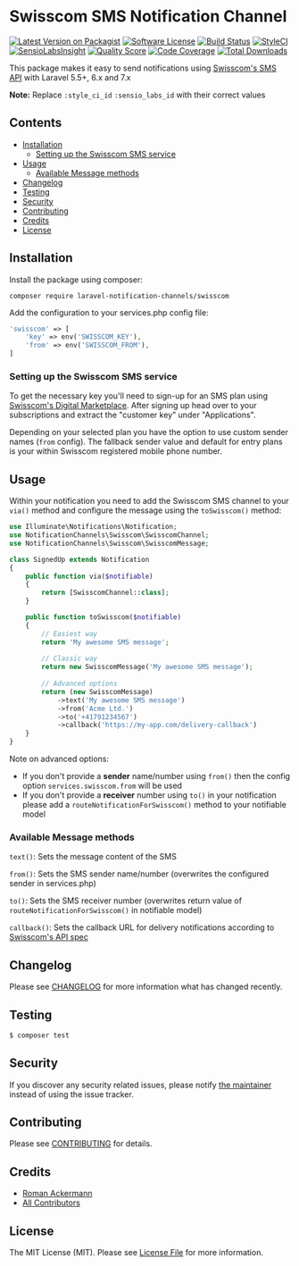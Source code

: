 # Swisscom SMS Notification Channel

[![Latest Version on Packagist](https://img.shields.io/packagist/v/laravel-notification-channels/swisscom.svg?style=flat-square)](https://packagist.org/packages/laravel-notification-channels/swisscom)
[![Software License](https://img.shields.io/badge/license-MIT-brightgreen.svg?style=flat-square)](LICENSE.md)
[![Build Status](https://img.shields.io/travis/laravel-notification-channels/swisscom/master.svg?style=flat-square)](https://travis-ci.org/laravel-notification-channels/swisscom)
[![StyleCI](https://styleci.io/repos/:style_ci_id/shield)](https://styleci.io/repos/:style_ci_id)
[![SensioLabsInsight](https://img.shields.io/sensiolabs/i/:sensio_labs_id.svg?style=flat-square)](https://insight.sensiolabs.com/projects/:sensio_labs_id)
[![Quality Score](https://img.shields.io/scrutinizer/g/laravel-notification-channels/swisscom.svg?style=flat-square)](https://scrutinizer-ci.com/g/laravel-notification-channels/swisscom)
[![Code Coverage](https://img.shields.io/scrutinizer/coverage/g/laravel-notification-channels/swisscom/master.svg?style=flat-square)](https://scrutinizer-ci.com/g/laravel-notification-channels/swisscom/?branch=master)
[![Total Downloads](https://img.shields.io/packagist/dt/laravel-notification-channels/swisscom.svg?style=flat-square)](https://packagist.org/packages/laravel-notification-channels/swisscom)

This package makes it easy to send notifications using [Swisscom's SMS API](https://digital.swisscom.com/products/text-messaging/info) with Laravel 5.5+, 6.x and 7.x

**Note:** Replace ```:style_ci_id``` ```:sensio_labs_id``` with their correct values

## Contents

- [Installation](#installation)
	- [Setting up the Swisscom SMS service](#setting-up-the-swisscom-sms-service)
- [Usage](#usage)
	- [Available Message methods](#available-message-methods)
- [Changelog](#changelog)
- [Testing](#testing)
- [Security](#security)
- [Contributing](#contributing)
- [Credits](#credits)
- [License](#license)


## Installation

Install the package using composer:

```
composer require laravel-notification-channels/swisscom
```

Add the configuration to your services.php config file:

```php
'swisscom' => [
    'key' => env('SWISSCOM_KEY'),
    'from' => env('SWISSCOM_FROM'),
]
```

### Setting up the Swisscom SMS service

To get the necessary key you'll need to sign-up for an SMS plan using [Swisscom's Digital Marketplace](https://digital.swisscom.com/products/text-messaging/info).
After signing up head over to your subscriptions and extract the "customer key" under "Applications".

Depending on your selected plan you have the option to use custom sender names (`from` config).
The fallback sender value and default for entry plans is your within Swisscom registered mobile phone number. 

## Usage

Within your notification you need to add the Swisscom SMS channel to your `via()` method and configure the message using the `toSwisscom()` method:

```php
use Illuminate\Notifications\Notification;
use NotificationChannels\Swisscom\SwisscomChannel;
use NotificationChannels\Swisscom\SwisscomMessage;

class SignedUp extends Notification
{
    public function via($notifiable)
    {
        return [SwisscomChannel::class];
    }

    public function toSwisscom($notifiable)
    {
        // Easiest way
        return 'My awesome SMS message';
    
        // Classic way
        return new SwisscomMessage('My awesome SMS message');
        
        // Advanced options
        return (new SwisscomMessage)
            ->text('My awesome SMS message')
            ->from('Acme Ltd.')
            ->to('+41791234567')
            ->callback('https://my-app.com/delivery-callback')
    }
}
```

Note on advanced options:
- If you don't provide a **sender** name/number using `from()` then the config option `services.swisscom.from` will be used
- If you don't provide a **receiver** number using `to()` in your notification please add a `routeNotificationForSwisscom()` method to your notifiable model


### Available Message methods

`text()`: Sets the message content of the SMS

`from()`: Sets the SMS sender name/number (overwrites the configured sender in services.php)

`to()`: Sets the SMS receiver number (overwrites return value of `routeNotificationForSwisscom()` in notifiable model)

`callback()`: Sets the callback URL for delivery notifications according to [Swisscom's API spec](https://digital.swisscom.com/products/text-messaging/documentation)

## Changelog

Please see [CHANGELOG](CHANGELOG.md) for more information what has changed recently.

## Testing

``` bash
$ composer test
```

## Security

If you discover any security related issues, please notify [the maintainer](https://github.com/wapacro) instead of using the issue tracker.

## Contributing

Please see [CONTRIBUTING](CONTRIBUTING.md) for details.

## Credits

- [Roman Ackermann](https://github.com/wapacro)
- [All Contributors](../../contributors)

## License

The MIT License (MIT). Please see [License File](LICENSE.md) for more information.
